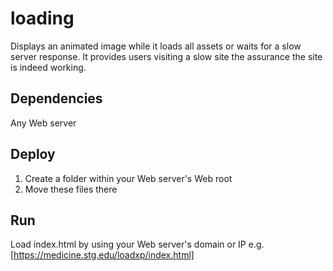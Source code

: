 # loading

Displays an animated image while it loads all assets or waits for a slow server response.  It provides users visiting a slow site the assurance the site is indeed working.

## Dependencies
Any Web server

## Deploy
1. Create a folder within your Web server's Web root
1. Move these files there

## Run
Load index.html by using your Web server's domain or IP e.g. [https://medicine.stg.edu/loadxp/index.html]
